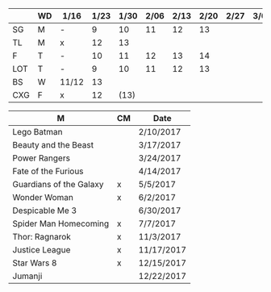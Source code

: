 
|     | WD | 1/16| 1/23| 1/30| 2/06| 2/13| 2/20| 2/27| 3/06| 3/13| 3/20| 3/27|
|-----|----|-----|-----|-----|-----|-----|-----|-----|-----|-----|-----|-----|
| SG  | M  | -   | 9   | 10  | 11  | 12  | 13  |     |     |     |     |     |
| TL  | M  | x   | 12  | 13  |     |     |     |     |     |     |     |     |
| F   | T  | -   | 10  | 11  | 12  | 13  | 14  |     |     |     |     |     |
| LOT | T  | -   | 9   | 10  | 11  | 12  | 13  |     |     |     |     |     |
| BS  | W  | 11/12 | 13  |     |     |     |     |     |     |     |     |     |
| CXG | F  | x   | 12  | (13)|     |     |     |     |     |     |     |     |

| M | CM | Date |
|---|----|------|
| Lego Batman | | 2/10/2017 |
| Beauty and the Beast | | 3/17/2017 |
| Power Rangers | | 3/24/2017 |
| Fate of the Furious | | 4/14/2017 |
| Guardians of the Galaxy | x | 5/5/2017 |
| Wonder Woman | x | 6/2/2017 |
| Despicable Me 3 | | 6/30/2017 |
| Spider Man Homecoming | x | 7/7/2017 |
| Thor: Ragnarok | x | 11/3/2017 |
| Justice League | x | 11/17/2017 |
| Star Wars 8 | x | 12/15/2017 |
| Jumanji | | 12/22/2017 |
